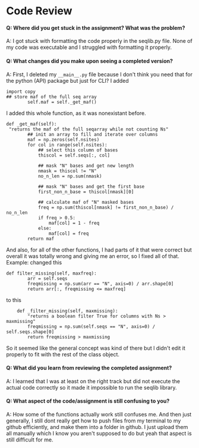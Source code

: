 # Code Review

#### Q: Where did you get stuck in the assignment? What was the problem?

A: I got stuck with formatting the code properly in the seqlib.py file. None of my code was executable
and I struggled with formatting it properly.

#### Q: What changes did you make upon seeing a completed version?

A: First, I deleted my ```__main__.py``` file because I don't think you need that for the python (API) package but just for CLI?
I added 
```
import copy
## store maf of the full seq array
        self.maf = self._get_maf()
```
I added this whole function, as it was nonexistant before. 
```
def _get_maf(self):
 "returns the maf of the full seqarray while not counting Ns"
        ## init an array to fill and iterate over columns
        maf = np.zeros(self.nsites)
        for col in range(self.nsites):
            ## select this column of bases
            thiscol = self.seqs[:, col]

            ## mask "N" bases and get new length
            nmask = thiscol != "N"
            no_n_len = np.sum(nmask)

            ## mask "N" bases and get the first base
            first_non_n_base = thiscol[nmask][0]

            ## calculate maf of "N" masked bases
            freq = np.sum(thiscol[nmask] != first_non_n_base) / no_n_len
            if freq > 0.5:
                maf[col] = 1 - freq
            else:
                maf[col] = freq
        return maf
```
And also, for all of the other functions, I had parts of it that were correct but overall it was totally wrong and giving me an error, so I fixed all of that.
Example:
changed this
```
def filter_missing(self, maxfreq):   
        arr = self.seqs
        freqmissing = np.sum(arr == "N", axis=0) / arr.shape[0]  
        return arr[:, freqmissing <= maxfreq]
```
to this
```
    def _filter_missing(self, maxmissing):
        "returns a boolean filter True for columns with Ns > maxmissing"
        freqmissing = np.sum(self.seqs == "N", axis=0) / self.seqs.shape[0]
        return freqmissing > maxmissing
```
So it seemed like the general concept was kind of there but I didn't edit it properly to fit with the rest of the class object.
#### Q: What did you learn from reviewing the completed assignment?

A: I learned that I was at least on the right track but did not execute the actual code correctly so it made it impossible to run
the seqlib library.

#### Q: What aspect of the code/assignment is still confusing to you?

A: How some of the functions actually work still confuses me. And then just generally, I still dont 
really get how to push files from my terminal to my github efficiently, and make them into a folder in github. 
I just upload them all manually which I know you aren't supposed to do but yeah that aspect is still difficult for me.
